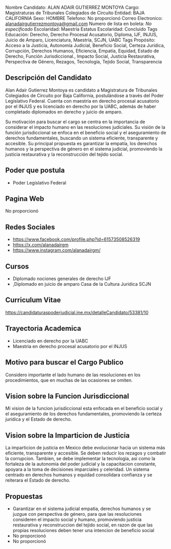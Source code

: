 Nombre Candidato: ALAN ADAIR GUTIERREZ MONTOYA
Cargo: Magistraturas de Tribunales Colegiados de Circuito
Entidad: BAJA CALIFORNIA
Sexo: HOMBRE
Telefono: No proporcionó
Correo Electronico: alanadairgutierrezmontoya@gmail.com
Numero de lista en boleta: *No especificado*
Escolaridad: Maestría
Estatus Escolaridad: Concluido
Tags Educación: Derecho, Derecho Procesal Acusatorio, Diploma, IJF, INJUS, Juicio de Amparo, Licenciatura, Maestría, SCJN, UABC
Tags Propósito: Acceso a la Justicia, Autonomía Judicial, Beneficio Social, Certeza Jurídica, Corrupción, Derechos Humanos, Eficiencia, Empatía, Equidad, Estado de Derecho, Función Jurisdiccional., Impacto Social, Justicia Restaurativa, Perspectiva de Género, Rezagos, Tecnología, Tejido Social, Transparencia


## Descripción del Candidato 

Alan Adair Gutierrez Montoya es candidato a Magistratura de Tribunales Colegiados de Circuito por Baja California, postulándose a través del Poder Legislativo Federal. Cuenta con maestría en derecho procesal acusatorio por el INJUS y es licenciado en derecho por la UABC, además de haber completado diplomados en derecho y juicio de amparo.

Su motivación para buscar el cargo se centra en la importancia de considerar el impacto humano en las resoluciones judiciales. Su visión de la función jurisdiccional se enfoca en el beneficio social y el aseguramiento de derechos fundamentales, buscando un sistema eficiente, transparente y accesible. Su principal propuesta es garantizar la empatía, los derechos humanos y la perspectiva de género en el sistema judicial, promoviendo la justicia restaurativa y la reconstrucción del tejido social.


## Poder que postula

- Poder Legislativo Federal


## Pagina Web

No proporcionó


## Redes Sociales

- https://www.facebook.com/profile.php?id=61573508526319
- https://x.com/alanadairgm
- https://www.instagram.com/alanadairgm/


## Cursos

- Diplomado nociones generales de derecho IJF
- ,Diplomado en juicio de amparo Casa de la Cultura Juridica SCJN


## Curriculum Vitae

https://candidaturaspoderjudicial.ine.mx/detalleCandidato/53381/10


## Trayectoria Academica

- Licenciado en derecho por la UABC
- Maestria en derecho procesal acusatorio por el INJUS


## Motivo para buscar el Cargo Publico

Considero importante el lado humano de las resoluciones en los procedimientos, que en muchas de las ocasiones se omiten.


## Vision sobre la Funcion Jurisdiccional

Mi vision de la funcion jurisdiccional esta enfocada en el beneficio social y el aseguramiento de los derechos fundamentales, promoviendo la certeza juridica y el Estado de derecho.


## Vision sobre la Imparticion de Justicia

La imparticion de justicia en Mexico debe evolucionar hacia un sistema más eficiente, transparente y accesible. Se deben reducir los rezagos y combatir la corrupcion. Tambien, se debe implementar la tecnologia, asi como la fortaleza de la autonomia del poder judicial y la capacitacion constante, apoyara a la toma de decisiones imparciales y celeridad. Un sistema centrado en derechos humanos y equidad consolidara confianza y se reiterara el Estado de derecho.


## Propuestas

- Garantizar en el sistema judicial empatia, derechos humanos y se juzgue con perspectiva de género, para que las resoluciones consideren el impacto social y humano, promoviendo justicia restaurativa y reconstruccion del tejido social, en razon de que las propias resoluciones deben tener una intencion de beneficio social
- No proporcionó
- No proporcionó


